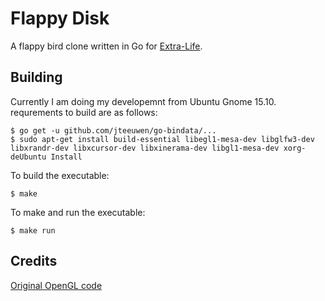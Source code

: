 Flappy Disk
===========

A flappy bird clone written in Go for [Extra-Life](http://www.extra-life.org/participant/hurricanerix).

Building
--------

Currently I am doing my developemnt from Ubuntu Gnome 15.10. requrements to build are as follows:

```
$ go get -u github.com/jteeuwen/go-bindata/...
$ sudo apt-get install build-essential libegl1-mesa-dev libglfw3-dev libxrandr-dev libxcursor-dev libxinerama-dev libgl1-mesa-dev xorg-deUbuntu Install
```

To build the executable:

```
$ make
```

To make and run the executable:

```
$ make run
```

Credits
-------

[Original OpenGL code](https://github.com/go-gl/examples/tree/master/glfw31-gl41core-cube)


